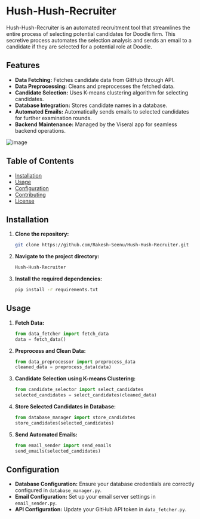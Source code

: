 # Hush-Hush-Recruiter

Hush-Hush-Recruiter is an automated recruitment tool that streamlines the entire process of selecting potential candidates for Doodle firm. This secretive process automates the selection analysis and sends an email to a candidate if they are selected for a potential role at Doodle.

## Features

- **Data Fetching:** Fetches candidate data from GitHub through API.
- **Data Preprocessing:** Cleans and preprocesses the fetched data.
- **Candidate Selection:** Uses K-means clustering algorithm for selecting candidates.
- **Database Integration:** Stores candidate names in a database.
- **Automated Emails:** Automatically sends emails to selected candidates for further examination rounds.
- **Backend Maintenance:** Managed by the Viseral app for seamless backend operations.

![image](https://github.com/Rakesh-Seenu/Hush-Hush-Recruiter/assets/126412041/ef63f0e1-4fc4-4959-85e7-5d6acad54945)


## Table of Contents

- [Installation](#installation)
- [Usage](#usage)
- [Configuration](#configuration)
- [Contributing](#contributing)
- [License](#license)

## Installation

1. **Clone the repository:**
    ```bash
    git clone https://github.com/Rakesh-Seenu/Hush-Hush-Recruiter.git
    ```
2. **Navigate to the project directory:**
    ```bash
    Hush-Hush-Recruiter
    ```
3. **Install the required dependencies:**
    ```bash
    pip install -r requirements.txt
    ```

## Usage

1. **Fetch Data:**
    ```python
    from data_fetcher import fetch_data
    data = fetch_data()
    ```

2. **Preprocess and Clean Data:**
    ```python
    from data_preprocessor import preprocess_data
    cleaned_data = preprocess_data(data)
    ```

3. **Candidate Selection using K-means Clustering:**
    ```python
    from candidate_selector import select_candidates
    selected_candidates = select_candidates(cleaned_data)
    ```

4. **Store Selected Candidates in Database:**
    ```python
    from database_manager import store_candidates
    store_candidates(selected_candidates)
    ```

5. **Send Automated Emails:**
    ```python
    from email_sender import send_emails
    send_emails(selected_candidates)
    ```

## Configuration

- **Database Configuration:** Ensure your database credentials are correctly configured in `database_manager.py`.
- **Email Configuration:** Set up your email server settings in `email_sender.py`.
- **API Configuration:** Update your GitHub API token in `data_fetcher.py`.
